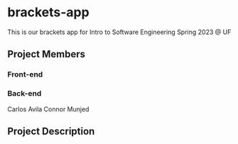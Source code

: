 # brackets-app
This is our brackets app for Intro to Software Engineering Spring 2023 @ UF

## Project Members
### Front-end
### Back-end 
Carlos Avila
Connor Munjed

## Project Description
